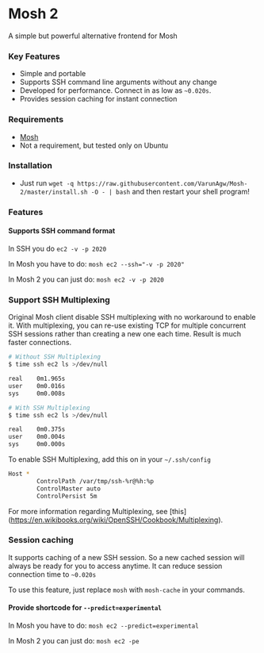 # Mosh 2
A simple but powerful alternative frontend for Mosh

### Key Features
 - Simple and portable
 - Supports SSH command line arguments without any change
 - Developed for performance. Connect in as low as `~0.020s`.
 - Provides session caching for instant connection

### Requirements
- [Mosh](https://mosh.mit.edu/)
- Not a requirement, but tested only on Ubuntu

### Installation
- Just run `wget -q https://raw.githubusercontent.com/VarunAgw/Mosh-2/master/install.sh -O - | bash` and then restart your shell program!

### Features

#### Supports SSH command format
In SSH you do `ec2 -v -p 2020`

In Mosh you have to do: `mosh ec2 --ssh="-v -p 2020"`

In Mosh 2 you can just do: `mosh ec2 -v -p 2020`

### Support SSH Multiplexing
Original Mosh client disable SSH multiplexing with no workaround to enable it. With multiplexing, you can re-use existing TCP for multiple concurrent SSH sessions rather than creating a new one each time. Result is much faster connections.
    
```bash
# Without SSH Multiplexing
$ time ssh ec2 ls >/dev/null

real    0m1.965s
user    0m0.016s
sys     0m0.008s

# With SSH Multiplexing
$ time ssh ec2 ls >/dev/null

real    0m0.375s
user    0m0.004s
sys     0m0.000s
```

To enable SSH Multiplexing, add this on in your `~/.ssh/config`
```bash
Host *
        ControlPath /var/tmp/ssh-%r@%h:%p
        ControlMaster auto
        ControlPersist 5m
```

For more information regarding Multiplexing, see [this] (https://en.wikibooks.org/wiki/OpenSSH/Cookbook/Multiplexing).

### Session caching
It supports caching of a new SSH session. So a new cached session will always be ready for you to access anytime. It can reduce session connection time to `~0.020s`

To use this feature, just replace `mosh` with `mosh-cache` in your commands.

#### Provide shortcode for `--predict=experimental`
In Mosh you have to do: `mosh ec2 --predict=experimental`

In Mosh 2 you can just do: `mosh ec2 -pe`

